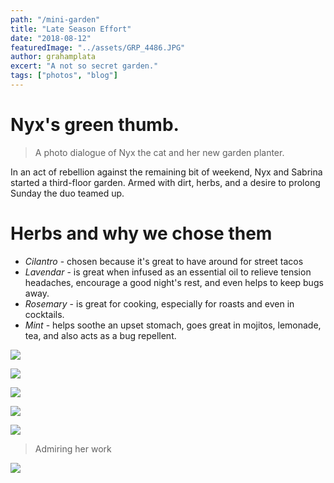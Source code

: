 ```yaml
---
path: "/mini-garden"
title: "Late Season Effort"
date: "2018-08-12"
featuredImage: "../assets/GRP_4486.JPG"
author: grahamplata
excert: "A not so secret garden."
tags: ["photos", "blog"]
---
```


# Nyx's green thumb.

> A photo dialogue of Nyx the cat and her new garden planter.

In an act of rebellion against the remaining bit of weekend, Nyx and Sabrina started a third-floor garden. Armed with dirt, herbs, and a desire to prolong Sunday the duo teamed up.

# Herbs and why we chose them

- _Cilantro_ - chosen because it's great to have around for street tacos
- _Lavendar_ - is great when infused as an essential oil to relieve tension headaches, encourage a good night's rest, and even helps to keep bugs away.
- _Rosemary_ - is great for cooking, especially for roasts and even in cocktails.
- _Mint_ - helps soothe an upset stomach, goes great in mojitos, lemonade, tea, and also acts as a bug repellent.

![](../assets/GRP_4486.JPG)

![](../assets/GRP_4490.JPG)

![](../assets/GRP_4519.JPG)

![](../assets/GRP_4522.JPG)

![](../assets/GRP_4533.JPG)

> Admiring her work

![](../assets/GRP_4537.JPG)
